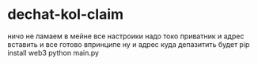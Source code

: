 # dechat-kol-claim

ничо не ламаем в мейне все настроики надо токо приватник и адрес вставить и все готово впринципе ну и адрес куда депазитить будет
pip install web3
python main.py
